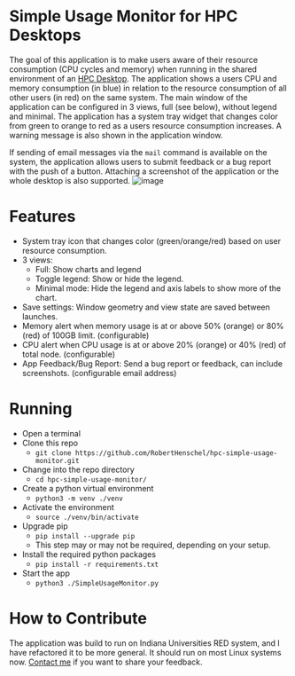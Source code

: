 # Simple Usage Monitor for HPC Desktops
The goal of this application is to make users aware of their resource consumption (CPU cycles and memory) when running in the shared environment of an [HPC Desktop](https://github.com/RobertHenschel/HPCDesktop). The application shows a users CPU and memory consumption (in blue) in relation to the resource consumption of all other users (in red) on the same system. The main window of the application can be configured in 3 views, full (see below), without legend and minimal. The application has a system tray widget that changes color from green to orange to red as a users resource consumption increases. A warning message is also shown in the application window.

If sending of email messages via the `mail` command is available on the system, the application allows users to submit feedback or a bug report with the push of a button. Attaching a screenshot of the application or the whole desktop is also supported.
![image](https://github.com/user-attachments/assets/3ad54b62-4054-4635-8502-3a14df22a8e2)

# Features
- System tray icon that changes color (green/orange/red) based on user resource consumption.
- 3 views:
  - Full: Show charts and legend
  - Toggle legend: Show or hide the legend.
  - Minimal mode: Hide the legend and axis labels to show more of the chart.
- Save settings: Window geometry and view state are saved between launches.
- Memory alert when memory usage is at or above 50% (orange) or 80% (red) of 100GB limit. (configurable)
- CPU alert when CPU usage is at or above 20% (orange) or 40% (red) of total node. (configurable)
- App Feedback/Bug Report: Send a bug report or feedback, can include screenshots. (configurable email address)

# Running
- Open a terminal
- Clone this repo
  - `git clone https://github.com/RobertHenschel/hpc-simple-usage-monitor.git`
- Change into the repo directory
  - `cd hpc-simple-usage-monitor/`
- Create a python virtual environment
  - `python3 -m venv ./venv`
- Activate the environment
  - `source ./venv/bin/activate`
- Upgrade pip
  - `pip install --upgrade pip`
  - This step may or may not be required, depending on your setup. 
- Install the required python packages
  - `pip install -r requirements.txt`
- Start the app
  - `python3 ./SimpleUsageMonitor.py`

# How to Contribute
The application was build to run on Indiana Universities RED system, and I have refactored it to be more general. It should run on most Linux systems now. [Contact me](https://github.com/RobertHenschel) if you want to share your feedback.


